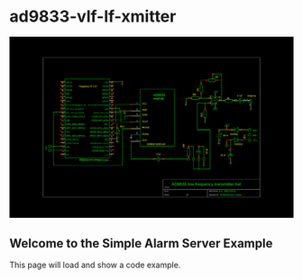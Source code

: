 # ad9833-vlf-lf-xmitter
![foo *bar*]

[foo *bar*]: images/xmithat.png "Schematic"

## Welcome to the Simple Alarm Server Example
This page will load and show a code example. 


<div id="code-element"></div>
<script src="https://unpkg.com/axios/dist/axios.min.js"></script>
<script>
      axios({
      method: 'get',
      url: 'https://raw.githubusercontent.com/iotify/nsim-examples/master/functional-testing/alarm-server.js'
       })
      .then(function (response) {
         document.getElementById("code-element").innerHTML = response.data;
      });
</script>


<div id="code-element"></div>
<script src="https://unpkg.com/axios/dist/axios.min.js"></script>
<script>
      axios({
      method: 'get',
      url: 'https://github.com/https://raw.githubusercontent.com/bmacherone/ad9833-vlf-lf-xmitter/src/ad9833.py'
       })
      .then(function (response) {
         document.getElementById("code-element").innerHTML = response.data;
      });
</script>

